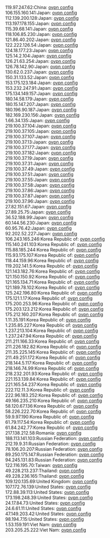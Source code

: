 119.97.247.62:China: [ovpn config](vpn/119_97_247_62.ovpn)  
106.155.160.141:Japan: [ovpn config](vpn/106_155_160_141.ovpn)  
112.139.200.128:Japan: [ovpn config](vpn/112_139_200_128.ovpn)  
113.197.178.155:Japan: [ovpn config](vpn/113_197_178_155.ovpn)  
115.39.68.141:Japan: [ovpn config](vpn/115_39_68_141.ovpn)  
118.106.85.230:Japan: [ovpn config](vpn/118_106_85_230.ovpn)  
121.86.40.202:Japan: [ovpn config](vpn/121_86_40_202.ovpn)  
122.222.126.54:Japan: [ovpn config](vpn/122_222_126_54.ovpn)  
124.18.177.23:Japan: [ovpn config](vpn/124_18_177_23.ovpn)  
125.14.2.104:Japan: [ovpn config](vpn/125_14_2_104.ovpn)  
126.21.63.254:Japan: [ovpn config](vpn/126_21_63_254.ovpn)  
126.78.142.90:Japan: [ovpn config](vpn/126_78_142_90.ovpn)  
130.62.0.237:Japan: [ovpn config](vpn/130_62_0_237.ovpn)  
150.31.133.52:Japan: [ovpn config](vpn/150_31_133_52.ovpn)  
153.175.123.184:Japan: [ovpn config](vpn/153_175_123_184.ovpn)  
153.232.247.91:Japan: [ovpn config](vpn/153_232_247_91.ovpn)  
175.134.149.157:Japan: [ovpn config](vpn/175_134_149_157.ovpn)  
180.14.58.179:Japan: [ovpn config](vpn/180_14_58_179.ovpn)  
180.15.147.207:Japan: [ovpn config](vpn/180_15_147_207.ovpn)  
180.196.90.187:Japan: [ovpn config](vpn/180_196_90_187.ovpn)  
182.169.230.156:Japan: [ovpn config](vpn/182_169_230_156.ovpn)  
1.66.34.135:Japan: [ovpn config](vpn/1_66_34_135.ovpn)  
219.100.37.104:Japan: [ovpn config](vpn/219_100_37_104.ovpn)  
219.100.37.105:Japan: [ovpn config](vpn/219_100_37_105.ovpn)  
219.100.37.107:Japan: [ovpn config](vpn/219_100_37_107.ovpn)  
219.100.37.13:Japan: [ovpn config](vpn/219_100_37_13.ovpn)  
219.100.37.177:Japan: [ovpn config](vpn/219_100_37_177.ovpn)  
219.100.37.182:Japan: [ovpn config](vpn/219_100_37_182.ovpn)  
219.100.37.19:Japan: [ovpn config](vpn/219_100_37_19.ovpn)  
219.100.37.31:Japan: [ovpn config](vpn/219_100_37_31.ovpn)  
219.100.37.49:Japan: [ovpn config](vpn/219_100_37_49.ovpn)  
219.100.37.51:Japan: [ovpn config](vpn/219_100_37_51.ovpn)  
219.100.37.55:Japan: [ovpn config](vpn/219_100_37_55.ovpn)  
219.100.37.58:Japan: [ovpn config](vpn/219_100_37_58.ovpn)  
219.100.37.86:Japan: [ovpn config](vpn/219_100_37_86.ovpn)  
219.100.37.87:Japan: [ovpn config](vpn/219_100_37_87.ovpn)  
219.100.37.96:Japan: [ovpn config](vpn/219_100_37_96.ovpn)  
27.82.151.67:Japan: [ovpn config](vpn/27_82_151_67.ovpn)  
27.89.25.75:Japan: [ovpn config](vpn/27_89_25_75.ovpn)  
36.52.188.99:Japan: [ovpn config](vpn/36_52_188_99.ovpn)  
60.144.56.230:Japan: [ovpn config](vpn/60_144_56_230.ovpn)  
60.95.76.42:Japan: [ovpn config](vpn/60_95_76_42.ovpn)  
92.202.52.227:Japan: [ovpn config](vpn/92_202_52_227.ovpn)  
106.243.165.246:Korea Republic of: [ovpn config](vpn/106_243_165_246.ovpn)  
115.140.241.103:Korea Republic of: [ovpn config](vpn/115_140_241_103.ovpn)  
115.88.185.244:Korea Republic of: [ovpn config](vpn/115_88_185_244.ovpn)  
115.93.175.107:Korea Republic of: [ovpn config](vpn/115_93_175_107.ovpn)  
118.44.159.96:Korea Republic of: [ovpn config](vpn/118_44_159_96.ovpn)  
119.202.141.5:Korea Republic of: [ovpn config](vpn/119_202_141_5.ovpn)  
121.143.182.76:Korea Republic of: [ovpn config](vpn/121_143_182_76.ovpn)  
121.150.150.92:Korea Republic of: [ovpn config](vpn/121_150_150_92.ovpn)  
121.165.134.71:Korea Republic of: [ovpn config](vpn/121_165_134_71.ovpn)  
121.189.78.102:Korea Republic of: [ovpn config](vpn/121_189_78_102.ovpn)  
125.242.196.80:Korea Republic of: [ovpn config](vpn/125_242_196_80.ovpn)  
175.121.1.17:Korea Republic of: [ovpn config](vpn/175_121_1_17.ovpn)  
175.200.253.96:Korea Republic of: [ovpn config](vpn/175_200_253_96.ovpn)  
175.203.123.212:Korea Republic of: [ovpn config](vpn/175_203_123_212.ovpn)  
175.212.160.207:Korea Republic of: [ovpn config](vpn/175_212_160_207.ovpn)  
1.11.35.191:Korea Republic of: [ovpn config](vpn/1_11_35_191.ovpn)  
1.235.85.227:Korea Republic of: [ovpn config](vpn/1_235_85_227.ovpn)  
1.237.213.104:Korea Republic of: [ovpn config](vpn/1_237_213_104.ovpn)  
1.237.247.94:Korea Republic of: [ovpn config](vpn/1_237_247_94.ovpn)  
211.211.166.33:Korea Republic of: [ovpn config](vpn/211_211_166_33.ovpn)  
211.226.182.82:Korea Republic of: [ovpn config](vpn/211_226_182_82.ovpn)  
211.35.225.145:Korea Republic of: [ovpn config](vpn/211_35_225_145.ovpn)  
211.49.251.172:Korea Republic of: [ovpn config](vpn/211_49_251_172.ovpn)  
218.144.5.117:Korea Republic of: [ovpn config](vpn/218_144_5_117.ovpn)  
218.146.74.99:Korea Republic of: [ovpn config](vpn/218_146_74_99.ovpn)  
218.232.201.93:Korea Republic of: [ovpn config](vpn/218_232_201_93.ovpn)  
221.153.139.84:Korea Republic of: [ovpn config](vpn/221_153_139_84.ovpn)  
221.165.54.237:Korea Republic of: [ovpn config](vpn/221_165_54_237.ovpn)  
222.112.11.3:Korea Republic of: [ovpn config](vpn/222_112_11_3.ovpn)  
222.96.183.252:Korea Republic of: [ovpn config](vpn/222_96_183_252.ovpn)  
49.166.235.210:Korea Republic of: [ovpn config](vpn/49_166_235_210.ovpn)  
58.120.67.136:Korea Republic of: [ovpn config](vpn/58_120_67_136.ovpn)  
58.226.222.70:Korea Republic of: [ovpn config](vpn/58_226_222_70.ovpn)  
59.9.97.190:Korea Republic of: [ovpn config](vpn/59_9_97_190.ovpn)  
61.79.117.54:Korea Republic of: [ovpn config](vpn/61_79_117_54.ovpn)  
61.84.242.77:Korea Republic of: [ovpn config](vpn/61_84_242_77.ovpn)  
217.138.212.58:Romania: [ovpn config](vpn/217_138_212_58.ovpn)  
188.113.141.103:Russian Federation: [ovpn config](vpn/188_113_141_103.ovpn)  
212.19.9.31:Russian Federation: [ovpn config](vpn/212_19_9_31.ovpn)  
78.106.20.207:Russian Federation: [ovpn config](vpn/78_106_20_207.ovpn)  
89.250.175.147:Russian Federation: [ovpn config](vpn/89_250_175_147.ovpn)  
94.245.131.83:Russian Federation: [ovpn config](vpn/94_245_131_83.ovpn)  
122.116.195.70:Taiwan: [ovpn config](vpn/122_116_195_70.ovpn)  
49.228.213.237:Thailand: [ovpn config](vpn/49_228_213_237.ovpn)  
49.228.236.165:Thailand: [ovpn config](vpn/49_228_236_165.ovpn)  
109.120.135.69:United Kingdom: [ovpn config](vpn/109_120_135_69.ovpn)  
107.172.76.139:United States: [ovpn config](vpn/107_172_76_139.ovpn)  
172.88.39.113:United States: [ovpn config](vpn/172_88_39_113.ovpn)  
173.198.248.39:United States: [ovpn config](vpn/173_198_248_39.ovpn)  
24.17.84.73:United States: [ovpn config](vpn/24_17_84_73.ovpn)  
24.6.61.11:United States: [ovpn config](vpn/24_6_61_11.ovpn)  
47.149.203.42:United States: [ovpn config](vpn/47_149_203_42.ovpn)  
98.194.7.15:United States: [ovpn config](vpn/98_194_7_15.ovpn)  
1.53.159.191:Viet Nam: [ovpn config](vpn/1_53_159_191.ovpn)  
203.205.25.222:Viet Nam: [ovpn config](vpn/203_205_25_222.ovpn)  
